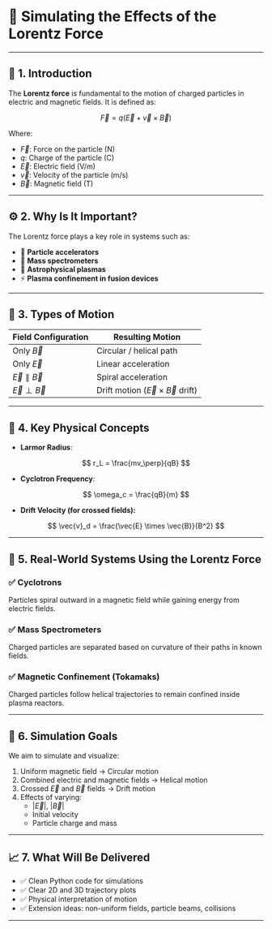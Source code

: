 # 📘 Simulating the Effects of the Lorentz Force

---

## 🔎 1. Introduction

The **Lorentz force** is fundamental to the motion of charged particles in electric and magnetic fields. It is defined as:

$$
\vec{F} = q(\vec{E} + \vec{v} \times \vec{B})
$$

Where:

- $\vec{F}$: Force on the particle (N)  
- $q$: Charge of the particle (C)  
- $\vec{E}$: Electric field (V/m)  
- $\vec{v}$: Velocity of the particle (m/s)  
- $\vec{B}$: Magnetic field (T)

---

## ⚙️ 2. Why Is It Important?

The Lorentz force plays a key role in systems such as:

- 🔬 **Particle accelerators**  
- 🧪 **Mass spectrometers**  
- 🌌 **Astrophysical plasmas**  
- ⚡ **Plasma confinement in fusion devices**

---

## 🧭 3. Types of Motion

| Field Configuration         | Resulting Motion            |
|-----------------------------|-----------------------------|
| Only $\vec{B}$              | Circular / helical path     |
| Only $\vec{E}$              | Linear acceleration         |
| $\vec{E} \parallel \vec{B}$ | Spiral acceleration         |
| $\vec{E} \perp \vec{B}$     | Drift motion ($\vec{E} \times \vec{B}$ drift) |

---

## 📐 4. Key Physical Concepts

- **Larmor Radius**:

$$
r_L = \frac{mv_\perp}{qB}
$$

- **Cyclotron Frequency**:

$$
\omega_c = \frac{qB}{m}
$$

- **Drift Velocity (for crossed fields):**

$$
\vec{v}_d = \frac{\vec{E} \times \vec{B}}{B^2}
$$

---

## 🚀 5. Real-World Systems Using the Lorentz Force

### ✅ Cyclotrons

Particles spiral outward in a magnetic field while gaining energy from electric fields.

### ✅ Mass Spectrometers

Charged particles are separated based on curvature of their paths in known fields.

### ✅ Magnetic Confinement (Tokamaks)

Charged particles follow helical trajectories to remain confined inside plasma reactors.

---

## 📌 6. Simulation Goals

We aim to simulate and visualize:

1. Uniform magnetic field → Circular motion  
2. Combined electric and magnetic fields → Helical motion  
3. Crossed $\vec{E}$ and $\vec{B}$ fields → Drift motion  
4. Effects of varying:
   - $|\vec{E}|$, $|\vec{B}|$
   - Initial velocity
   - Particle charge and mass

---

## 📈 7. What Will Be Delivered

- ✅ Clean Python code for simulations  
- ✅ Clear 2D and 3D trajectory plots  
- ✅ Physical interpretation of motion  
- ✅ Extension ideas: non-uniform fields, particle beams, collisions

---



